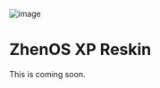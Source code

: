 ![image](https://github.com/ZhenPlaz/Mystery-OS/assets/116976348/a914754c-def8-4b9f-9bb9-90e953347db9) 
# ZhenOS XP Reskin
This is coming soon.
